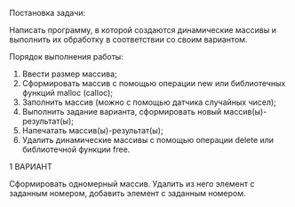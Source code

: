 Постановка задачи:

Написать программу, в которой создаются динамические
массивы и выполнить их обработку в соответствии со своим
вариантом.


Порядок выполнения работы:
1. Ввести размер массива;
2. Сформировать массив с помощью операции new или библиотечных функций malloc (calloc);
3. Заполнить массив (можно с помощью датчика случайных чисел);
4. Выполнить задание варианта, сформировать новый массив(ы)-результат(ы);
5. Напечатать массив(ы)-результат(ы);
6. Удалить динамические массивы с помощью операции delete или библиотечной функции free.


1 ВАРИАНТ

Сформировать одномерный массив.
Удалить из него элемент с заданным номером, добавить элемент с заданным номером.
